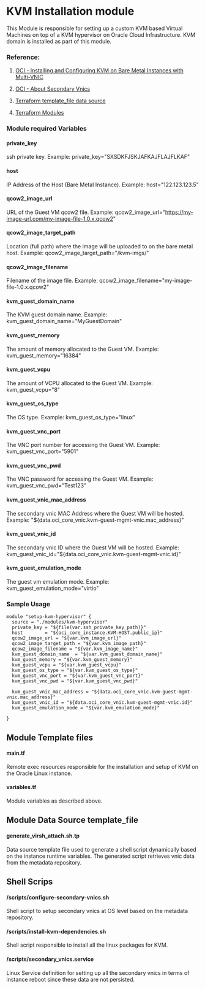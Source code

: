 KVM Installation module
=======================

This Module is responsible for setting up a custom KVM based Virtual Machines on top of a KVM hypervisor on Oracle Cloud Infrastructure. KVM domain is installed as part of this module.


### Reference:
1. [OCI - Installing and Configuring KVM on Bare Metal
Instances with Multi-VNIC](https://docs.us-phoenix-1.oraclecloud.com/Content/Resources/Assets/installing_kvm_multi_vnics.pdf)

2. [OCI - About Secondary Vnics](https://docs.us-phoenix-1.oraclecloud.com/Content/Network/Tasks/managingVNICs.htm)

3. [Terraform template_file data source](https://www.terraform.io/docs/providers/template/d/file.html)

4. [Terraform Modules](https://www.terraform.io/docs/modules/index.html)


### Module required Variables

#### private_key
ssh private key. Example:
private_key="SXSDKFJSKJAFKAJFLAJFLKAF"

#### host
IP Address of the Host (Bare Metal Instance). Example:
host="122.123.123.5"

#### qcow2_image_url
URL of the Guest VM qcow2 file. Example:
qcow2_image_url="https://my-image-url.com/my-image-file-1.0.x.qcow2"

#### qcow2_image_target_path
Location (full path) where the image will be uploaded to on the bare metal host. Example:
qcow2_image_target_path="/kvm-imgs/"

#### qcow2_image_filename
Filename of the image file. Example:
qcow2_image_filename="my-image-file-1.0.x.qcow2"

#### kvm_guest_domain_name
The KVM guest domain name. Example:
kvm_guest_domain_name="MyGuestDomain"

#### kvm_guest_memory
The amount of memory allocated to the Guest VM. Example:
kvm_guest_memory="16384"

#### kvm_guest_vcpu
The amount of VCPU allocated to the Guest VM. Example:
kvm_guest_vcpu="8"

#### kvm_guest_os_type
The OS type. Example:
kvm_guest_os_type="linux"

#### kvm_guest_vnc_port
The VNC port number for accessing the Guest VM. Example:
kvm_guest_vnc_port="5901"

#### kvm_guest_vnc_pwd
The VNC password for accessing the Guest VM. Example:
kvm_guest_vnc_pwd="Test123"

#### kvm_guest_vnic_mac_address
The secondary vnic MAC Address where the Guest VM will be hosted. Example:
"${data.oci_core_vnic.kvm-guest-mgmt-vnic.mac_address}"

#### kvm_guest_vnic_id
The secondary vnic ID where the Guest VM will be hosted. Example:
kvm_guest_vnic_id="${data.oci_core_vnic.kvm-guest-mgmt-vnic.id}"

#### kvm_guest_emulation_mode
The guest vm emulation mode. Example:
kvm_guest_emulation_mode="virtio"



### Sample Usage

```
module "setup-kvm-hypervisor" {
  source = "./modules/kvm-hypervisor"
  private_key = "${file(var.ssh_private_key_path)}"
  host        = "${oci_core_instance.KVM-HOST.public_ip}"
  qcow2_image_url = "${var.kvm_image_url}"
  qcow2_image_target_path = "${var.kvm_image_path}"
  qcow2_image_filename = "${var.kvm_image_name}"
  kvm_guest_domain_name  = "${var.kvm_guest_domain_name}"
  kvm_guest_memory = "${var.kvm_guest_memory}"
  kvm_guest_vcpu = "${var.kvm_guest_vcpu}"
  kvm_guest_os_type = "${var.kvm_guest_os_type}"
  kvm_guest_vnc_port = "${var.kvm_guest_vnc_port}"
  kvm_guest_vnc_pwd = "${var.kvm_guest_vnc_pwd}"

  kvm_guest_vnic_mac_address = "${data.oci_core_vnic.kvm-guest-mgmt-vnic.mac_address}"
  kvm_guest_vnic_id = "${data.oci_core_vnic.kvm-guest-mgmt-vnic.id}"
  kvm_guest_emulation_mode = "${var.kvm_emulation_mode}"

}
```


## Module Template files

#### main.tf
Remote exec resources responsible for the installation and setup of KVM on the Oracle Linux instance.

#### variables.tf
Module variables as described above.



## Module Data Source template_file

#### generate_virsh_attach.sh.tp
Data source template file used to generate a shell script dynamically based on the instance runtime variables. The generated script retrieves vnic data from the metadata repository.



## Shell Scrips
#### /scripts/configure-secondary-vnics.sh
Shell script to setup secondary vnics at OS level based on the metadata repository.

#### /scripts/install-kvm-dependencies.sh
Shell script responsible to install all the linux packages for KVM.

#### /scripts/secondary_vnics.service
Linux Service definition for setting up all the secondary vnics in terms of instance reboot since these data are not persisted.

